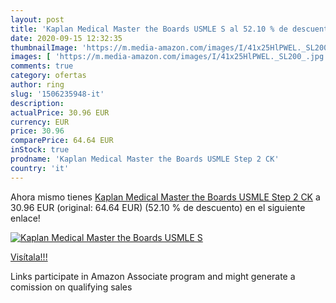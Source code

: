 ```yaml
---
layout: post
title: 'Kaplan Medical Master the Boards USMLE S al 52.10 % de descuento'
date: 2020-09-15 12:32:35
thumbnailImage: 'https://m.media-amazon.com/images/I/41x25HlPWEL._SL200_.jpg'
images: [ 'https://m.media-amazon.com/images/I/41x25HlPWEL._SL200_.jpg' ]
comments: true
category: ofertas
author: ring
slug: '1506235948-it'
description:
actualPrice: 30.96 EUR
currency: EUR
price: 30.96
comparePrice: 64.64 EUR
inStock: true
prodname: 'Kaplan Medical Master the Boards USMLE Step 2 CK'
country: 'it'
---
```


Ahora mismo tienes [Kaplan Medical Master the Boards USMLE Step 2 CK](https://www.amazon.it/dp/1506235948/?tag=tolees00-21) a 30.96 EUR (original: 64.64 EUR) (52.10 %  de descuento) en el siguiente enlace!

[![Kaplan Medical Master the Boards USMLE S](https://m.media-amazon.com/images/I/41x25HlPWEL._SL200_.jpg)](https://www.amazon.it/dp/1506235948/?tag=tolees00-21)

[Visítala!!!](https://www.amazon.it/dp/1506235948/?tag=tolees00-21)

Links participate in Amazon Associate program and might generate a comission on qualifying sales
